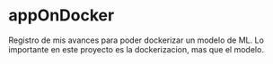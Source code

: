# appOnDocker
Registro de mis avances para poder dockerizar un modelo de ML. Lo importante en este proyecto es la dockerizacion, mas que el modelo.
